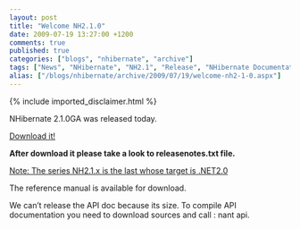 ```yaml
---
layout: post
title: "Welcome NH2.1.0"
date: 2009-07-19 13:27:00 +1200
comments: true
published: true
categories: ["blogs", "nhibernate", "archive"]
tags: ["News", "NHibernate", "NH2.1", "Release", "NHibernate Documentation"]
alias: ["/blogs/nhibernate/archive/2009/07/19/welcome-nh2-1-0.aspx"]
---
```

<!-- more -->
{% include imported_disclaimer.html %}
<p>NHibernate 2.1.0GA was released today.</p>
<p><a target="_blank" href="http://sourceforge.net/projects/nhibernate/files/">Download it!</a></p>
<p><b>After download it please take a look to releasenotes.txt file.</b></p>
<p><span style="text-decoration: underline;">Note: The series NH2.1.x is the last whose target is .NET2.0</span></p>
<p>The reference manual is available for download.</p>
<p>We can&rsquo;t release the API doc because its size. To compile API documentation you need to download sources and call : nant api.</p>
